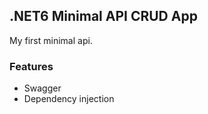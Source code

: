 ## .NET6 Minimal API CRUD App

My first minimal api.

### Features
- Swagger
- Dependency injection
